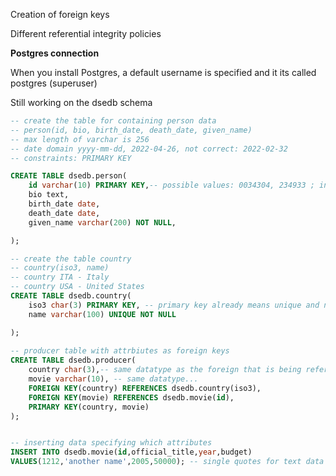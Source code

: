 
Creation of foreign keys

Different referential integrity policies

**Postgres connection**

When you install Postgres, a default username is specified and it its called postgres (superuser)

Still working on the dsedb schema

``` sql
-- create the table for containing person data
-- person(id, bio, birth_date, death_date, given_name)
-- max length of varchar is 256
-- date domain yyyy-mm-dd, 2022-04-26, not correct: 2022-02-32
-- constraints: PRIMARY KEY

CREATE TABLE dsedb.person(
	id varchar(10) PRIMARY KEY,-- possible values: 0034304, 234933 ; integer for math operations ; varchar use less space
	bio text,
	birth_date date,
	death_date date,
	given_name varchar(200) NOT NULL,

);

-- create the table country
-- country(iso3, name)
-- country ITA - Italy
-- country USA - United States
CREATE TABLE dsedb.country(
	iso3 char(3) PRIMARY KEY, -- primary key already means unique and not null
	name varchar(100) UNIQUE NOT NULL

);
	
-- producer table with attrbiutes as foreign keys
CREATE TABLE dsedb.producer(
	country char(3),-- same datatype as the foreign that is being referenced
	movie varchar(10), -- same datatype...
	FOREIGN KEY(country) REFERENCES dsedb.country(iso3),
	FOREIGN KEY(movie) REFERENCES dsedb.movie(id),
	PRIMARY KEY(country, movie)
);


-- inserting data specifying which attributes
INSERT INTO dsedb.movie(id,official_title,year,budget)
VALUES(1212,'another name',2005,50000); -- single quotes for text data

```